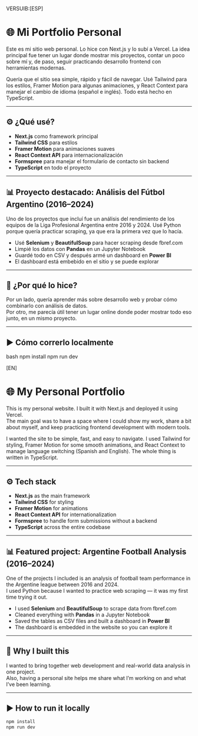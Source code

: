 VERSUIB:[ESP] 
        
# 🌐 Mi Portfolio Personal

Este es mi sitio web personal. Lo hice con Next.js y lo subí a Vercel. La idea principal fue tener un lugar donde mostrar mis proyectos, contar un poco sobre mí y, de paso, seguir practicando desarrollo frontend con herramientas modernas.

Quería que el sitio sea simple, rápido y fácil de navegar. Usé Tailwind para los estilos, Framer Motion para algunas animaciones, y React Context para manejar el cambio de idioma (español e inglés). Todo está hecho en TypeScript.

---

## ⚙️ ¿Qué usé?

- **Next.js** como framework principal
- **Tailwind CSS** para estilos
- **Framer Motion** para animaciones suaves
- **React Context API** para internacionalización
- **Formspree** para manejar el formulario de contacto sin backend
- **TypeScript** en todo el proyecto

---

## 📊 Proyecto destacado: Análisis del Fútbol Argentino (2016–2024)

Uno de los proyectos que incluí fue un análisis del rendimiento de los equipos de la Liga Profesional Argentina entre 2016 y 2024. Usé Python porque quería practicar scraping, ya que era la primera vez que lo hacía.

- Usé **Selenium** y **BeautifulSoup** para hacer scraping desde fbref.com
- Limpié los datos con **Pandas** en un Jupyter Notebook
- Guardé todo en CSV y después armé un dashboard en **Power BI**
- El dashboard está embebido en el sitio y se puede explorar

---

## 💬 ¿Por qué lo hice?

Por un lado, quería aprender más sobre desarrollo web y probar cómo combinarlo con análisis de datos.  
Por otro, me parecía útil tener un lugar online donde poder mostrar todo eso junto, en un mismo proyecto.

---

## ▶️ Cómo correrlo localmente

bash
npm install
npm run dev

[EN]

# 🌐 My Personal Portfolio

This is my personal website. I built it with Next.js and deployed it using Vercel.  
The main goal was to have a space where I could show my work, share a bit about myself, and keep practicing frontend development with modern tools.

I wanted the site to be simple, fast, and easy to navigate. I used Tailwind for styling, Framer Motion for some smooth animations, and React Context to manage language switching (Spanish and English). The whole thing is written in TypeScript.

---

## ⚙️ Tech stack

- **Next.js** as the main framework
- **Tailwind CSS** for styling
- **Framer Motion** for animations
- **React Context API** for internationalization
- **Formspree** to handle form submissions without a backend
- **TypeScript** across the entire codebase

---

## 📊 Featured project: Argentine Football Analysis (2016–2024)

One of the projects I included is an analysis of football team performance in the Argentine league between 2016 and 2024.  
I used Python because I wanted to practice web scraping — it was my first time trying it out.

- I used **Selenium** and **BeautifulSoup** to scrape data from fbref.com  
- Cleaned everything with **Pandas** in a Jupyter Notebook  
- Saved the tables as CSV files and built a dashboard in **Power BI**  
- The dashboard is embedded in the website so you can explore it

---

## 💬 Why I built this

I wanted to bring together web development and real-world data analysis in one project.  
Also, having a personal site helps me share what I’m working on and what I’ve been learning.

---

## ▶️ How to run it locally

```bash
npm install
npm run dev
